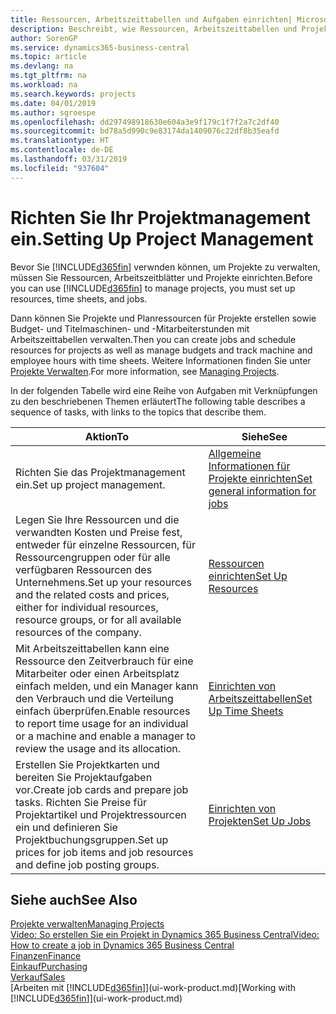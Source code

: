 ```yaml
---
title: Ressourcen, Arbeitszeittabellen und Aufgaben einrichten| Microsoft Docs
description: Beschreibt, wie Ressourcen, Arbeitszeittabellen und Projekte eingerichtet werden, um Projekte zu verwalten.
author: SorenGP
ms.service: dynamics365-business-central
ms.topic: article
ms.devlang: na
ms.tgt_pltfrm: na
ms.workload: na
ms.search.keywords: projects
ms.date: 04/01/2019
ms.author: sgroespe
ms.openlocfilehash: dd297498918630e604a3e9f179c1f7f2a7c2df40
ms.sourcegitcommit: bd78a5d990c9e83174da1409076c22df8b35eafd
ms.translationtype: HT
ms.contentlocale: de-DE
ms.lasthandoff: 03/31/2019
ms.locfileid: "937604"
---
```

# <a name="setting-up-project-management"></a><span data-ttu-id="87f65-103">Richten Sie Ihr Projektmanagement ein.</span><span class="sxs-lookup"><span data-stu-id="87f65-103">Setting Up Project Management</span></span>
<span data-ttu-id="87f65-104">Bevor Sie [!INCLUDE[d365fin](includes/d365fin_md.md)] verwnden können, um Projekte zu verwalten, müssen Sie Ressourcen, Arbeitszeitblätter und Projekte einrichten.</span><span class="sxs-lookup"><span data-stu-id="87f65-104">Before you can use [!INCLUDE[d365fin](includes/d365fin_md.md)] to manage projects, you must set up resources, time sheets, and jobs.</span></span>

<span data-ttu-id="87f65-105">Dann können Sie Projekte und Planressourcen für Projekte erstellen sowie Budget- und Titelmaschinen- und -Mitarbeiterstunden mit Arbeitszeittabellen verwalten.</span><span class="sxs-lookup"><span data-stu-id="87f65-105">Then you can create jobs and schedule resources for projects as well as manage budgets and track machine and employee hours with time sheets.</span></span> <span data-ttu-id="87f65-106">Weitere Informationen finden Sie unter [Projekte Verwalten](projects-manage-projects.md).</span><span class="sxs-lookup"><span data-stu-id="87f65-106">For more information, see [Managing Projects](projects-manage-projects.md).</span></span>  

<span data-ttu-id="87f65-107">In der folgenden Tabelle wird eine Reihe von Aufgaben mit Verknüpfungen zu den beschriebenen Themen erläutert</span><span class="sxs-lookup"><span data-stu-id="87f65-107">The following table describes a sequence of tasks, with links to the topics that describe them.</span></span>

| <span data-ttu-id="87f65-108">Aktion</span><span class="sxs-lookup"><span data-stu-id="87f65-108">To</span></span> | <span data-ttu-id="87f65-109">Siehe</span><span class="sxs-lookup"><span data-stu-id="87f65-109">See</span></span> |
| --- | --- |
| <span data-ttu-id="87f65-110">Richten Sie das Projektmanagement ein.</span><span class="sxs-lookup"><span data-stu-id="87f65-110">Set up project management.</span></span>|[<span data-ttu-id="87f65-111">Allgemeine Informationen für Projekte einrichten</span><span class="sxs-lookup"><span data-stu-id="87f65-111">Set general information for jobs</span></span>](projects-how-setup-jobs.md#to-set-general-information-for-jobs)|
| <span data-ttu-id="87f65-112">Legen Sie Ihre Ressourcen und die verwandten Kosten und Preise fest, entweder für einzelne Ressourcen, für Ressourcengruppen oder für alle verfügbaren Ressourcen des Unternehmens.</span><span class="sxs-lookup"><span data-stu-id="87f65-112">Set up your resources and the related costs and prices, either for individual resources, resource groups, or for all available resources of the company.</span></span> |[<span data-ttu-id="87f65-113">Ressourcen einrichten</span><span class="sxs-lookup"><span data-stu-id="87f65-113">Set Up Resources</span></span>](projects-how-setup-resources.md) |
| <span data-ttu-id="87f65-114">Mit Arbeitszeittabellen kann eine Ressource den Zeitverbrauch für eine Mitarbeiter oder einen Arbeitsplatz einfach melden, und ein Manager kann den Verbrauch und die Verteilung einfach überprüfen.</span><span class="sxs-lookup"><span data-stu-id="87f65-114">Enable resources to report time usage for an individual or a machine and enable a manager to review the usage and its allocation.</span></span> |[<span data-ttu-id="87f65-115">Einrichten von Arbeitszeittabellen</span><span class="sxs-lookup"><span data-stu-id="87f65-115">Set Up Time Sheets</span></span>](projects-how-setup-time-sheets.md) |
| <span data-ttu-id="87f65-116">Erstellen Sie Projektkarten und bereiten Sie Projektaufgaben vor.</span><span class="sxs-lookup"><span data-stu-id="87f65-116">Create job cards and prepare job tasks.</span></span> <span data-ttu-id="87f65-117">Richten Sie Preise für Projektartikel und Projektressourcen ein und definieren Sie Projektbuchungsgruppen.</span><span class="sxs-lookup"><span data-stu-id="87f65-117">Set up prices for job items and job resources and define job posting groups.</span></span> |[<span data-ttu-id="87f65-118">Einrichten von Projekten</span><span class="sxs-lookup"><span data-stu-id="87f65-118">Set Up Jobs</span></span>](projects-how-setup-jobs.md) |

## <a name="see-also"></a><span data-ttu-id="87f65-119">Siehe auch</span><span class="sxs-lookup"><span data-stu-id="87f65-119">See Also</span></span>

[<span data-ttu-id="87f65-120">Projekte verwalten</span><span class="sxs-lookup"><span data-stu-id="87f65-120">Managing Projects</span></span>](projects-manage-projects.md)  
[<span data-ttu-id="87f65-121">Video: So erstellen Sie ein Projekt in Dynamics 365 Business Central</span><span class="sxs-lookup"><span data-stu-id="87f65-121">Video: How to create a job in Dynamics 365 Business Central</span></span>](https://www.youtube.com/watch?v=VqaPWr7BWmw)  
[<span data-ttu-id="87f65-122">Finanzen</span><span class="sxs-lookup"><span data-stu-id="87f65-122">Finance</span></span>](finance.md)  
[<span data-ttu-id="87f65-123">Einkauf</span><span class="sxs-lookup"><span data-stu-id="87f65-123">Purchasing</span></span>](purchasing-manage-purchasing.md)  
[<span data-ttu-id="87f65-124">Verkauf</span><span class="sxs-lookup"><span data-stu-id="87f65-124">Sales</span></span>](sales-manage-sales.md)  
<span data-ttu-id="87f65-125">[Arbeiten mit [!INCLUDE[d365fin](includes/d365fin_md.md)]](ui-work-product.md)</span><span class="sxs-lookup"><span data-stu-id="87f65-125">[Working with [!INCLUDE[d365fin](includes/d365fin_md.md)]](ui-work-product.md)</span></span>  
